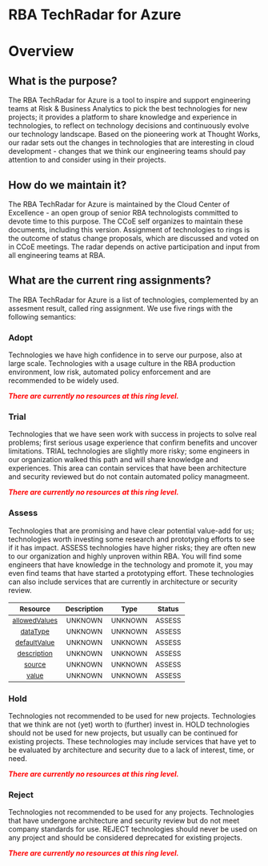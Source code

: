 
RBA TechRadar for Azure
=======================

# Overview

## What is the purpose?


The RBA TechRadar for Azure is a tool to inspire and support engineering teams at Risk & Business Analytics to pick the best technologies for new projects; it provides a platform to share knowledge and experience in technologies, to reflect on technology decisions and continuously evolve our technology landscape.  Based on the pioneering work at Thought Works, our radar sets out the changes in technologies that are interesting in cloud development - changes that we think our engineering teams should pay attention to and consider using in their projects.
## How do we maintain it?


The RBA TechRadar for Azure is maintained by the Cloud Center of Excellence - an open group of senior RBA technologists committed to devote time to this purpose.  The CCoE self organizes to maintain these documents, including this version.  Assignment of technologies to rings is the outcome of status change proposals, which are discussed and voted on in CCoE meetings.  The radar depends on active participation and input from all engineering teams at RBA.
## What are the current ring assignments?


The RBA TechRadar for Azure is a list of technologies, complemented by an assesment result, called ring assignment.  We use five rings with the following semantics:
### Adopt


Technologies we have high confidence in to serve our purpose, also at large scale.  Technologies with a usage culture in the RBA production environment, low risk, automated policy enforcement and are recommended to be widely used.  
  
***<font color="red"> There are currently no resources at this ring level. </font>***
### Trial


Technologies that we have seen work with success in projects to solve real problems;  first serious usage experience that confirm benefits and uncover limitations.  TRIAL technologies are slightly more risky; some engineers in our organization walked this path and will share knowledge and experiences.  This area can contain services that have been architecture and security reviewed but do not contain automated policy managmeent.  
  
***<font color="red"> There are currently no resources at this ring level. </font>***
### Assess


Technologies that are promising and have clear potential value-add for us; technologies worth investing some research and prototyping efforts to see if it has impact.  ASSESS technologies have higher risks;  they are often new to our organization and highly unproven within RBA.  You will find some engineers that have knowledge in the technology and promote it, you may even find teams that have started a prototyping effort.  These technologies can also include services that are currently in architecture or security review.  

|<sub>Resource</sub>|<sub>Description</sub>|<sub>Type</sub>|<sub>Status</sub>|
| :---: | :---: | :---: | :---: |
|<sub>[allowedValues](https://github.com/openrba/python-azure-techradar/tree/master/Microsoft.DBforMySQL/servers/configurations/allowedValues)</sub>|<sub>UNKNOWN</sub>|<sub>UNKNOWN</sub>|<sub>ASSESS</sub>|
|<sub>[dataType](https://github.com/openrba/python-azure-techradar/tree/master/Microsoft.DBforMySQL/servers/configurations/dataType)</sub>|<sub>UNKNOWN</sub>|<sub>UNKNOWN</sub>|<sub>ASSESS</sub>|
|<sub>[defaultValue](https://github.com/openrba/python-azure-techradar/tree/master/Microsoft.DBforMySQL/servers/configurations/defaultValue)</sub>|<sub>UNKNOWN</sub>|<sub>UNKNOWN</sub>|<sub>ASSESS</sub>|
|<sub>[description](https://github.com/openrba/python-azure-techradar/tree/master/Microsoft.DBforMySQL/servers/configurations/description)</sub>|<sub>UNKNOWN</sub>|<sub>UNKNOWN</sub>|<sub>ASSESS</sub>|
|<sub>[source](https://github.com/openrba/python-azure-techradar/tree/master/Microsoft.DBforMySQL/servers/configurations/source)</sub>|<sub>UNKNOWN</sub>|<sub>UNKNOWN</sub>|<sub>ASSESS</sub>|
|<sub>[value](https://github.com/openrba/python-azure-techradar/tree/master/Microsoft.DBforMySQL/servers/configurations/value)</sub>|<sub>UNKNOWN</sub>|<sub>UNKNOWN</sub>|<sub>ASSESS</sub>|

### Hold


Technologies not recommended to be used for new projects. Technologies that we think are not (yet) worth to (further) invest in.  HOLD technologies should not be used for new projects, but usually can be continued for existing projects.  These technologies may include services that have yet to be evaluated by architecture and security due to a lack of interest, time, or need.  
  
***<font color="red"> There are currently no resources at this ring level. </font>***
### Reject


Technologies not recommended to be used for any projects. Technologies that have undergone architecture and security review but do not meet company standards for use.  REJECT technologies should never be used on any project and should be considered deprecated for existing projects.  
  
***<font color="red"> There are currently no resources at this ring level. </font>***